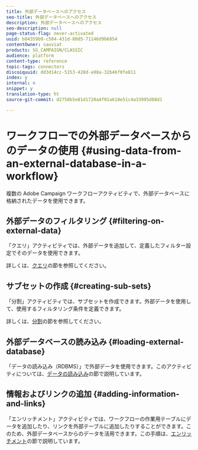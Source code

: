 ```yaml
---
title: 外部データベースへのアクセス
seo-title: 外部データベースへのアクセス
description: 外部データベースへのアクセス
seo-description: null
page-status-flag: never-activated
uuid: b84359b9-c584-431d-80d5-71146d9b6854
contentOwner: sauviat
products: SG_CAMPAIGN/CLASSIC
audience: platform
content-type: reference
topic-tags: connectors
discoiquuid: dd3d14cc-5153-428d-a98a-32b46f0fe811
index: y
internal: n
snippet: y
translation-type: ht
source-git-commit: d2758b5e81d1720a4f01a610e51c4a33995d88d1

---
```



# ワークフローでの外部データベースからのデータの使用 {#using-data-from-an-external-database-in-a-workflow}

複数の Adobe Campaign ワークフローアクティビティで、外部データベースに格納されたデータを使用できます。

## 外部データのフィルタリング {#filtering-on-external-data}

「クエリ」アクティビティでは、外部データを追加して、定義したフィルター設定でそのデータを使用できます。

詳しくは、[クエリ](../../workflow/using/targeting-data.md#selecting-data)の節を参照してください。

## サブセットの作成 {#creating-sub-sets}

「分割」アクティビティでは、サブセットを作成できます。外部データを使用して、使用するフィルタリング条件を定義できます。

詳しくは、[分割](../../workflow/using/split.md)の節を参照してください。

## 外部データベースの読み込み {#loading-external-database}

「データの読み込み（RDBMS）」で外部データを使用できます。このアクティビティについては、[データの読み込み](../../workflow/using/data-loading--rdbms-.md)の節で説明しています。

## 情報およびリンクの追加 {#adding-information-and-links}

「エンリッチメント」アクティビティでは、ワークフローの作業用テーブルにデータを追加したり、リンクを外部テーブルに追加したりすることができます。このため、外部データベースからのデータを活用できます。この手順は、[エンリッチメント](../../workflow/using/enrichment.md)の節で説明しています。
